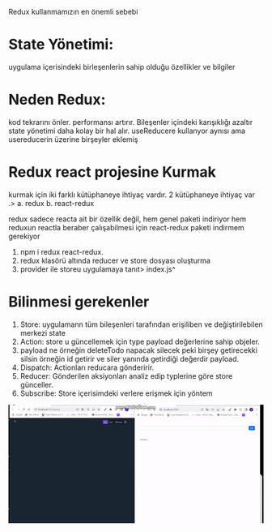 Redux kullanmamızın en önemli sebebi

# State Yönetimi:

uygulama içerisindeki birleşenlerin sahip olduğu özellikler ve bilgiler

# Neden Redux:

kod tekrarını önler.
performansı artırır.
Bileşenler içindeki karışıklığı azaltır
state yönetimi daha kolay bir hal alır.
useReducere kullanyor aynısı ama usereducerin üzerine birşeyler eklemiş

# Redux react projesine Kurmak

kurmak için iki farklı kütüphaneye ihtiyaç vardır.
2 kütüphaneye ihtiyaç var .>
a. redux
b. react-redux

redux sadece reacta ait bir özellik değil, hem genel paketi indiriyor hem reduxun reactla beraber
çalışabilmesi için react-redux paketi indirmem gerekiyor

1. npm i redux react-redux.
2. redux klasörü altında reducer ve store dosyası oluşturma
3. provider ile storeu uygulamaya tanıt> index.js^

# Bilinmesi gerekenler

1.  Store: uygulamann tüm bileşenleri tarafından erişiliben ve değiştirilebilen merkezi state
2.  Action: store u güncellemek için type payload değerlerine sahip objeler.
3.  payload ne örneğin deleteTodo napacak silecek peki birşey getirecekki silsin örneğin id getirir ve siler yanında getirdiği değerdir payload.
4.  Dispatch: Actionları reducara gönderirir.
5.  Reducer: Gönderilen aksiyonları analiz edip typlerine göre store günceller.
6.  Subscribe: Store içerisimdeki verlere erişmek için yöntem

![](<./src/assests/ekran%20(2).gif>)
